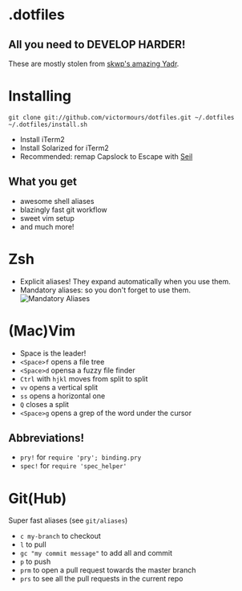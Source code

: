 # .dotfiles
## All you need to DEVELOP HARDER!

These are mostly stolen from [skwp's amazing Yadr](https://github.com/skwp/dotfiles).

Installing
===
```
git clone git://github.com/victormours/dotfiles.git ~/.dotfiles
~/.dotfiles/install.sh
```
- Install iTerm2
- Install Solarized for iTerm2
- Recommended: remap Capslock to Escape with [Seil](https://pqrs.org/osx/karabiner/seil.html.en)

## What you get
- awesome shell aliases
- blazingly fast git workflow
- sweet vim setup
- and much more!

Zsh
===
- Explicit aliases! They expand automatically when you use them.
- Mandatory aliases: so you don't forget to use them.
![Mandatory Aliases](https://cloud.githubusercontent.com/assets/1840367/7302861/9e437a96-e9ec-11e4-9978-9f33f21bd7d9.gif)

(Mac)Vim
===
- Space is the leader!
- `<Space>f` opens a file tree
- `<Space>d` opensa a fuzzy file finder
- `Ctrl` with `hjkl` moves from split to split
- `vv` opens a vertical split
- `ss` opens a horizontal one
- `Q` closes a split
- `<Space>g` opens a grep of the word under the cursor

Abbreviations!
-
- `pry!` for `require 'pry'; binding.pry`
- `spec!` for `require 'spec_helper'`

Git(Hub)
===
Super fast aliases (see `git/aliases`)

- `c my-branch` to checkout
- `l` to pull
- `gc "my commit message"` to add all and commit
- `p` to push
- `prm` to open a pull request towards the master branch
- `prs` to see all the pull requests in the current repo


